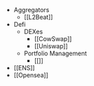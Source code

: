 - Aggregators
	- [[L2Beat]]
- Defi
	- DEXes
		- [[CowSwap]]
		- [[Uniswap]]
	- Portfolio Management
		- [[]]
- [[ENS]]
- [[Opensea]]